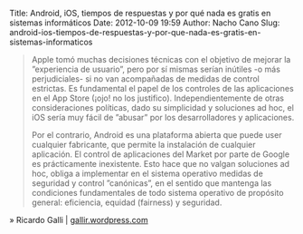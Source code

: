 Title: Android, iOS, tiempos de respuestas y por qué nada es gratis en sistemas informáticos
Date: 2012-10-09 19:59
Author: Nacho Cano
Slug: android-ios-tiempos-de-respuestas-y-por-que-nada-es-gratis-en-sistemas-informaticos

> Apple tomó muchas decisiones técnicas con el objetivo de mejorar la
> ”experiencia de usuario”, pero por sí mismas serían inútiles -o más
> perjudiciales- si no van acompañadas de medidas de control estrictas.
> Es fundamental el papel de los controles de las aplicaciones en el App
> Store (¡ojo! no los justifico). Independientemente de otras
> consideraciones políticas, dado su simplicidad y soluciones ad hoc, el
> iOS sería muy fácil de ”abusar” por los desarrolladores y
> aplicaciones.
>
> Por el contrario, Android es una plataforma abierta que puede user
> cualquier fabricante, que permite la instalación de cualquier
> aplicación. El control de aplicaciones del Market por parte de Google
> es prácticamente inexistente. Esto hace que no valgan soluciones ad
> hoc, obliga a implementar en el sistema operativo medidas de seguridad
> y control ”canónicas”, en el sentido que mantenga las condiciones
> fundamentales de todo sistema operativo de propósito general:
> eficiencia, equidad (fairness) y seguridad.

» Ricardo Galli | [gallir.wordpress.com][]

  [gallir.wordpress.com]: https://gallir.wordpress.com/2011/12/07/android-ios-tiempos-de-respuestas-y-por-que-nada-es-gratis-en-sistemas-informaticos/
    "Android, iOS, tiempos de respuestas y por qué nada es gratis en sistemas informáticos"
